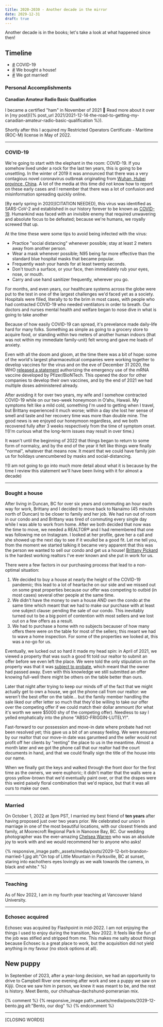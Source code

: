 ```yaml
---
title: 2020-2030 - Another decade in the mirror
date: 2029-12-31
draft: true
---
```


Another decade is in the books; let's take a look at what happened since then!

<!-- break -->

## Timeline

- [#](#covid-19) COVID-19
- [#](#bought-a-house) We bought a house!
- [#](#married) We got married!

### Personal Accomplishments

#### Canadian Amateur Radio Basic Qualification

I became a certified "ham" in November of 2021 🐷 Read more about it over in [my post]({% post_url 2021/2021-12-14-the-road-to-getting-my-canadian-amateur-radio-basic-qualification %}).

Shortly after this I acquired my Restricted Operators Certificate - Maritime (ROC-M) license in May of 2022.

---

### COVID-19

We're going to start with the elephant in the room: COVID-19. If you somehow lived under a rock for the last ten years, this is going to be unsettling. In the winter of 2019 it was announced that there was a very contagious novel coronavirus outbreak originating from [Wuhan, Hubei province, China](https://www.nature.com/articles/s41591-020-0820-9). A lot of the media at this time did not know how to report on these early cases and I remember that there was a lot of confusion and misinformation spreading quickly online.

[By early spring in 2020](CITATION NEEDED), this virus was identified as SARS-CoV-2 and established in our history forever to be known as [COVID-19](https://www.canada.ca/en/public-health/services/diseases/coronavirus-disease-covid-19.html). Humankind was faced with an invisible enemy that required unwavering and absolute focus to be defeated; because we're humans, we royally screwed that up.

At the time these were some tips to avoid being infected with the virus:

- Practice "social distancing" whenever possible; stay at least 2 meters away from another person.
- Wear a mask whenever possible; N95 being far more effective than the standard blue hospital masks that became popular.
- Frequently wash your hands for at least twenty seconds.
- Don't touch a surface, or your face, then immediately rub your eyes, nose, or mouth.
- Carry and use hand sanitizer frequently, wherever you go.

For months, and even years, our healthcare systems across the globe were put to the test in one of the largest challenges we'd faced yet as a society. Hospitals were filled, literally to to the brim in most cases, with people who had contracted COVID-19 who needed ventilators in order to breath. Our doctors and nurses mental health and welfare began to nose dive in what is going to take another

Because of how easily COVID-19 can spread, it's prevelance made daily-life hard for many folks. Something as simple as going to a grocery store to acquire food, or standing within two meters of another human indoors (that was not within my immediate family-unit) felt wrong and gave me loads of anxiety.

Even with all the doom and gloom, at the time there was a bit of hope: some of the world's largest pharmaceutical companies were working together to develop vaccines for the virus and on the eve of December 31 2020, the WHO [released a statement](https://www.who.int/news/item/31-12-2020-who-issues-its-first-emergency-use-validation-for-a-covid-19-vaccine-and-emphasizes-need-for-equitable-global-access) authorizing the emergency use of the mRNA vaccine developed by Pfizer/BioNTech. This opened the door for other companies to develop their own vaccines, and by the end of 2021 we had multiple doses administered already.

After avoiding it for over two years, my wife and I somehow contracted COVID-19 while on our two-week honeymoon in O‘ahu, Hawaii. My symptoms felt like a mild cold, something I'm used to getting when I travel, but Brittany experienced it much worse; within a day she lost her sense of smell and taste and her recovery time was more than double mine. The good news is we enjoyed our honeymoon regardless, and we both recovered fully after 3 weeks respectively from the time of symptom onset. !!(I'm curious what the long-term issues may result in over time.)

It wasn't until the beginning of 2022 that things began to return to some form of normalcy, and by the end of the year it felt like things were finally "normal", whatever that means now. It meant that we could have family join us for holidays unencumbered by masks and social-distancing.

!!(I am not going to go into much more detail about what it is because by the time I review this statement we'll have been living with it for almost a decade)

---

### Bought a house

After living in Duncan, BC for over six years and commuting an hour each way for work, Brittany and I decided to move back to Nanaimo (45 minutes north of Duncan) to be closer to family and her job. We had run out of room in our condo and and Brittany was tired of commuting every single day while I was able to work from home. After we both decided that now was the time to move, we needed a REALTOR® and I had remembered that one was following me on Instagram. I looked at her profile, gave her a call and she showed up the next day to see if it woulkd be a good fit. Let me tell you, from the moment we started talking it became very apparent that this was the person we wanted to sell our condo and get us a house! [Brittany Pickard](https://brittanypickard.com/) is the hardest working realtors I've ever known and she put in work for us.

There were a few factors in our purchasing process that lead to a non-optimal situation:

1. We decided to buy a house at nearly the height of the COVID-19 pandemic; this lead to a lot of heartache on our side and we missed out on some great properties because our offer was competing to outbid (in most cases) several other people at the same time.
2. We didn't have the money to own a house AND own the condo at the same time which meant that we had to make our purchase with at least one subject clause: pending the sale of our condo. This inevitably turned out to be a big point of contention with most sellers and we lost out on a few offers as a result.
3. We had to purchase a home with no subjects becauser of how many offers there were on the table for most of the sellers; this meant we had to wave a home inspection. For some of the properties we looked at, this was a no-go for us.

Eventually, we lucked out so hard it made my head spin: in April of 2021, we viewed a property that was such a good fit told our realtor to submit an offer before we even left the place. We were told the only stipulation on the property was that it was [subject to probate](https://www.rew.ca/news/tips-for-buying-a-home-under-probate-1.22232237), which meant that the owner had passed away. Even with this knowledge we still submitted an offer knowing full-well there might be others on the table better than ours.

Later that night after trying to keep our minds off of the fact that we might actually get to own a house, we got the phone call from our realtor: we weren't the best offer on the table... but the family member handling the sale liked our offer letter so much that they'd be willing to take our offer over the competing offer if we could match their dollar ammount (for what it's worth we were $5000 shy of the competing offer). Needless to say I yelled emphatically into the phone "ABSO-FRIGGIN-LUTELY!".

Fast-forward to our possession and move-in date where probate had not been resolved yet; this gave us a bit of an uneasy feeling. We were ensured by our realtor that our move-in date was garunteed and the seller would not profit off her clients by "renting" the place to us in the meantime. Almost a month later and we got the phone call that our realtor had the court documents in hand, and that we could finally sign the title of the house into our name.

When we finally got the keys and walked through the front door for the first time as the owners, we were euphoric; it didn't matter that the walls were a gross yellow-brown that we'd eventually paint over, or that the drapes were this weird paisely floral combination that we'd replace, but that it was all ours to make our own.

---

### Married

On October 1, 2022 at 3pm PST, I married my best friend of **ten years** after having proposed just over two years prior. We celebrated our union in marriage in one of the most beautiful locations, with our closest friends and family, at Moorecroft Regional Park in Nanoose Bay, BC. Our wedding photographer was the ever-amazing [Chelsea Warren](https://chelseawarrenphotography.com/) who was an absolute joy to work with and we would recommend her to anyone who asks!

{% responsive_image path:_assets/media/posts/2029-12-brit-brandon-married-1.jpg alt:"On top of Little Mountain in Parksville, BC at sunset, staring into eachothers eyes lovingly as we walk towards the camera, in black and white." %}

---

### Teaching

As of Nov 2022, I am in my fourth year teaching at Vancouver Island University.

---

### Echosec acquired

Echosec was acquired by Flashpoint in mid-2022. I am not enjoying the things I used to enjoy during the transition, Nov 2022. It feels like the fun of the job was stifled and stripped from me. This makes me salty about things because Echosec is a great place to work, but the acquisition did not yield anything in my favour (no stock options at all).

## New puppy

In September of 2023, after a year-long decision, we had an opportunity to drive to Campbell River one evening after work and see a puppy we saw on Kijiji. Once we saw him in person, we knew it was meant to be, and the rest is history. Meet Bento, our chihuahua-dachshund-pomeranian mix.

{% comment %}
{% responsive_image path:_assets/media/posts/2029-12-bento.jpg alt:"Bento, our dog" %}
{% endcomment %}

---

[CLOSING WORDS]

